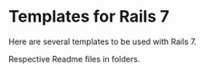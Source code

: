 # Templates for Rails 7
Here are several templates to be used with Rails 7.

Respective Readme files in folders.
